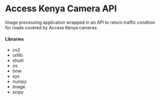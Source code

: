 Access Kenya Camera API
========================

Image processing application wrapped in an API to return traffic condtion for roads covered by Access Kenya cameras.

#### Libraries
* cv2
* urllib
* shutil
* os
* time
* sys
* numpy
* Image
* scipy

